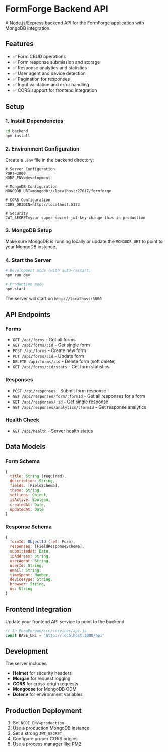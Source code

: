 # FormForge Backend API

A Node.js/Express backend API for the FormForge application with MongoDB integration.

## Features

- ✅ Form CRUD operations
- ✅ Form response submission and storage
- ✅ Response analytics and statistics
- ✅ User agent and device detection
- ✅ Pagination for responses
- ✅ Input validation and error handling
- ✅ CORS support for frontend integration

## Setup

### 1. Install Dependencies

```bash
cd backend
npm install
```

### 2. Environment Configuration

Create a `.env` file in the backend directory:

```env
# Server Configuration
PORT=3000
NODE_ENV=development

# MongoDB Configuration
MONGODB_URI=mongodb://localhost:27017/formforge

# CORS Configuration
CORS_ORIGIN=http://localhost:5173

# Security
JWT_SECRET=your-super-secret-jwt-key-change-this-in-production
```

### 3. MongoDB Setup

Make sure MongoDB is running locally or update the `MONGODB_URI` to point to your MongoDB instance.

### 4. Start the Server

```bash
# Development mode (with auto-restart)
npm run dev

# Production mode
npm start
```

The server will start on `http://localhost:3000`

## API Endpoints

### Forms

- `GET /api/forms` - Get all forms
- `GET /api/forms/:id` - Get single form
- `POST /api/forms` - Create new form
- `PUT /api/forms/:id` - Update form
- `DELETE /api/forms/:id` - Delete form (soft delete)
- `GET /api/forms/:id/stats` - Get form statistics

### Responses

- `POST /api/responses` - Submit form response
- `GET /api/responses/form/:formId` - Get all responses for a form
- `GET /api/responses/:id` - Get single response
- `GET /api/responses/analytics/:formId` - Get response analytics

### Health Check

- `GET /api/health` - Server health status

## Data Models

### Form Schema
```javascript
{
  title: String (required),
  description: String,
  fields: [FieldSchema],
  theme: String,
  settings: Object,
  isActive: Boolean,
  createdAt: Date,
  updatedAt: Date
}
```

### Response Schema
```javascript
{
  formId: ObjectId (ref: Form),
  responses: [FieldResponseSchema],
  submittedAt: Date,
  ipAddress: String,
  userAgent: String,
  userId: String,
  email: String,
  timeSpent: Number,
  deviceType: String,
  browser: String,
  os: String
}
```

## Frontend Integration

Update your frontend API service to point to the backend:

```javascript
// In FormForgue/src/services/api.js
const BASE_URL = 'http://localhost:3000/api'
```

## Development

The server includes:
- **Helmet** for security headers
- **Morgan** for request logging
- **CORS** for cross-origin requests
- **Mongoose** for MongoDB ODM
- **Dotenv** for environment variables

## Production Deployment

1. Set `NODE_ENV=production`
2. Use a production MongoDB instance
3. Set a strong `JWT_SECRET`
4. Configure proper CORS origins
5. Use a process manager like PM2 